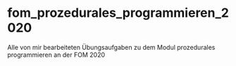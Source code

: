 # fom_prozedurales_programmieren_2020
Alle von mir bearbeiteten Übungsaufgaben zu dem Modul prozedurales programmieren an der FOM 2020
